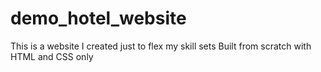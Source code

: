 # demo_hotel_website
This is a website I created just to flex my skill sets
Built from scratch with HTML and CSS only
